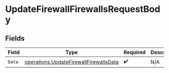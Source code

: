 # UpdateFirewallFirewallsRequestBody


## Fields

| Field                                                                                            | Type                                                                                             | Required                                                                                         | Description                                                                                      |
| ------------------------------------------------------------------------------------------------ | ------------------------------------------------------------------------------------------------ | ------------------------------------------------------------------------------------------------ | ------------------------------------------------------------------------------------------------ |
| `Data`                                                                                           | [operations.UpdateFirewallFirewallsData](../../models/operations/updatefirewallfirewallsdata.md) | :heavy_check_mark:                                                                               | N/A                                                                                              |
